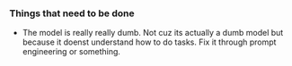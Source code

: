 
### Things that need to be done

+ The model is really really dumb. Not cuz its actually a dumb model but because it doenst understand how to do tasks. Fix it through prompt engineering or something.
